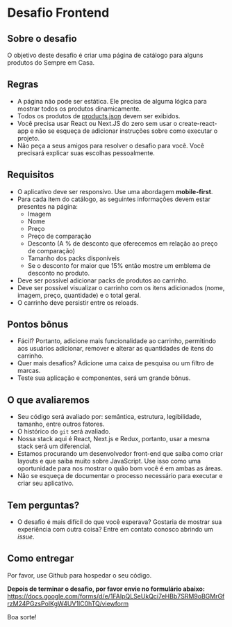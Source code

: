 # Desafio Frontend

## Sobre o desafio
O objetivo deste desafio é criar uma página de catálogo para alguns produtos do Sempre em Casa.

## Regras
- A página não pode ser estática. Ele precisa de alguma lógica para mostrar todos os produtos dinamicamente.
- Todos os produtos de [products.json](files/products.json) devem ser exibidos.
- Você precisa usar React ou Next.JS do zero sem usar o create-react-app e não se esqueça de adicionar instruções sobre como executar o projeto.
- Não peça a seus amigos para resolver o desafio para você. Você precisará explicar suas escolhas pessoalmente.

## Requisitos
- O aplicativo deve ser responsivo. Use uma abordagem **mobile-first**.
- Para cada item do catálogo, as seguintes informações devem estar presentes na página:
    - Imagem
    - Nome
    - Preço
    - Preço de comparação
    - Desconto (A % de desconto que oferecemos em relação ao preço de comparação)
    - Tamanho dos packs disponíveis
    - Se o desconto for maior que 15% então mostre um emblema de desconto no produto.
- Deve ser possível adicionar packs de produtos ao carrinho.
- Deve ser possível visualizar o carrinho com os itens adicionados (nome, imagem, preço, quantidade) e o total geral.
- O carrinho deve persistir entre os reloads.

## Pontos bônus
- Fácil? Portanto, adicione mais funcionalidade ao carrinho, permitindo aos usuários adicionar, remover e alterar as quantidades de itens do carrinho.
- Quer mais desafios? Adicione uma caixa de pesquisa ou um filtro de marcas.
- Teste sua aplicação e componentes, será um grande bônus.

## O que avaliaremos
- Seu código será avaliado por: semântica, estrutura, legibilidade, tamanho, entre outros fatores.
- O histórico do `git` será avaliado.
- Nossa stack aqui é React, Next.js e Redux, portanto, usar a mesma stack será um diferencial.
- Estamos procurando um desenvolvedor front-end que saiba como criar layouts e que saiba muito sobre JavaScript. Use isso como uma oportunidade para nos mostrar o quão bom você é em ambas as áreas.
- Não se esqueça de documentar o processo necessário para executar e criar seu aplicativo.

## Tem perguntas?
- O desafio é mais difícil do que você esperava? Gostaria de mostrar sua experiência com outra coisa? Entre em contato conosco abrindo um _issue_.

## Como entregar
Por favor, use Github para hospedar o seu código.

**Depois de terminar o desafio, por favor envie no formulário abaixo:**
  https://docs.google.com/forms/d/e/1FAIpQLSeUkQci7eHBb7SRM9oBGMrGfrzM24PGzsPoIKgW4UV1lC0hTQ/viewform

Boa sorte!